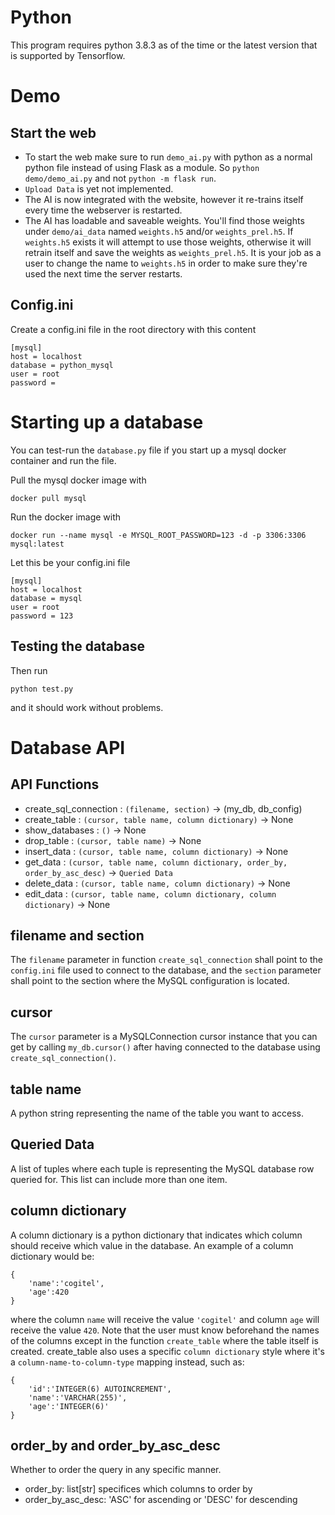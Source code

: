 # Python
This program requires python 3.8.3 as of the time or the latest version that is supported by Tensorflow.

# Demo

## Start the web
* To start the web make sure to run `demo_ai.py` with python as a normal python file instead of using Flask as a module. So `python demo/demo_ai.py` and not `python -m flask run`. 
* `Upload Data` is yet not implemented.
* The AI is now integrated with the website, however it re-trains itself every time the webserver is restarted.
* The AI has loadable and saveable weights. You'll find those weights under `demo/ai_data` named `weights.h5` and/or `weights_prel.h5`. If `weights.h5` exists it will attempt to use those weights, otherwise it will retrain itself and save the weights as `weights_prel.h5`. It is your job as a user to change the name to `weights.h5` in order to make sure they're used the next time the server restarts.

## Config.ini

Create a config.ini file in the root directory with this content
```
[mysql]
host = localhost
database = python_mysql
user = root
password =
```

# Starting up a database

You can test-run the `database.py` file if you start up a mysql docker container and run the file. 

Pull the mysql docker image with 

```
docker pull mysql
```

Run the docker image with 

```
docker run --name mysql -e MYSQL_ROOT_PASSWORD=123 -d -p 3306:3306 mysql:latest
```

Let this be your config.ini file
```
[mysql]
host = localhost
database = mysql
user = root
password = 123
```

## Testing the database
Then run
```
python test.py
```
and it should work without problems.

# Database API

## API Functions
* create_sql_connection : `(filename, section)` &#8594; (my_db, db_config)
* create_table : `(cursor, table name, column dictionary)` &#8594; None
* show_databases : `()` &#8594; None 
* drop_table : `(cursor, table name)` &#8594; None
* insert_data : `(cursor, table name, column dictionary)` &#8594; None
* get_data : `(cursor, table name, column dictionary, order_by, order_by_asc_desc)` &#8594; `Queried Data`
* delete_data : `(cursor, table name, column dictionary)` &#8594; None
* edit_data : `(cursor, table name, column dictionary, column dictionary)` &#8594; None

## filename and section

The `filename` parameter in function `create_sql_connection` shall point to the `config.ini` file used to connect to the database, and the `section` parameter shall point to the section where the MySQL configuration is located.

## cursor

The `cursor` parameter is a MySQLConnection cursor instance that you can get by calling `my_db.cursor()` after having connected to the database using `create_sql_connection()`.

## table name

A python string representing the name of the table you want to access.

## Queried Data
A list of tuples where each tuple is representing the MySQL database row queried for. This list can include more than one item.

## column dictionary

A column dictionary is a python dictionary that indicates which column should receive which value in the database. An example of a column dictionary would be:
```
{
    'name':'cogitel',
    'age':420
}
```
where the column `name` will receive the value `'cogitel'` and column `age` will receive the value `420`. Note that the user must know beforehand the names of the columns except in the function `create_table` where the table itself is created. create_table also uses a specific `column dictionary` style where it's a `column-name-to-column-type` mapping instead, such as:
```
{
    'id':'INTEGER(6) AUTOINCREMENT',
    'name':'VARCHAR(255)',
    'age':'INTEGER(6)'
}
```

## order_by and order_by_asc_desc

Whether to order the query in any specific manner. 
* order_by: list[str] specifices which columns to order by
* order_by_asc_desc: 'ASC' for ascending or 'DESC' for descending